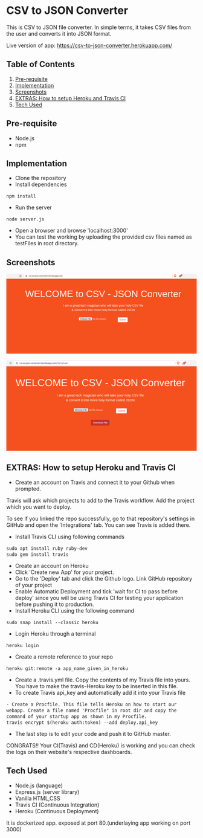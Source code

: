 
# CSV to JSON Converter
This is CSV to JSON file converter. In simple terms, it takes CSV files from the user and converts it into JSON format.

Live version of app: https://csv-to-json-converter.herokuapp.com/

## Table of Contents
1. [Pre-requisite](#pre-requisite)
1. [Implementation](#implementation)
1. [Screenshots](#screenshots)
1. [EXTRAS: How to setup Heroku and Travis CI](#extras-how-to-setup-heroku-and-travis-ci)
1. [Tech Used](#tech-used)

## Pre-requisite
- Node.js
- npm

## Implementation
- Clone the repository
- Install dependencies 
```
npm install
```
- Run the server
```
node server.js
```
- Open a browser and browse 'localhost:3000'
- You can test the working by uploading the provided csv files named as testFiles in root directory.

## Screenshots
![](./img/main.png)

![](./img/download.png)

## EXTRAS: How to setup Heroku and Travis CI
- Create an account on Travis and connect it to your Github when prompted. 

Travis will ask which projects to add to the Travis workflow. Add the project which you want to deploy. 

To see if you linked the repo successfully, go to that repository's settings in GitHub and open the 'Integrations' tab. You can see Travis is added there. 

- Install Travis CLI using following commands
```
sudo apt install ruby ruby-dev
sudo gem install travis
```
- Create an account on Heroku
- Click 'Create new App' for your project.
- Go to the 'Deploy' tab and click the Github logo. Link GitHub repository of your project
- Enable Automatic Deployment and tick 'wait for CI to pass before deploy' since you will be using Travis CI for testing your application before pushing it to production.
- Install Heroku CLI using the following command
```
sudo snap install --classic heroku
```
- Login Heroku through a terminal
```
heroku login
```
- Create a remote reference to your repo
```
heroku git:remote -a app_name_given_in_heroku
```
- Create a .travis.yml file. Copy the contents of my Travis file into yours. You have to make the travis-Heroku key to be inserted in this file. 
- To create Travis api_key and automatically add it into your Travis file
```
- Create a Procfile. This file tells Heroku on how to start our webapp. Create a file named 'Procfile" in root dir and copy the command of your startup app as shown in my Procfile. 
travis encrypt $(heroku auth:token) --add deploy.api_key
```
- The last step is to edit your code and push it to GitHub master.

CONGRATS!! Your CI(Travis) and CD(Heroku) is working and you can check the logs on their website's respective dashboards. 

## Tech Used
- Node.js (language)
- Express.js (server library)
- Vanilla HTML,CSS
- Travis CI (Continuous Integration)
- Heroku (Continuous Deployment)




It is dockerized app.
exposed at port 80.(underlaying app working on port 3000)
